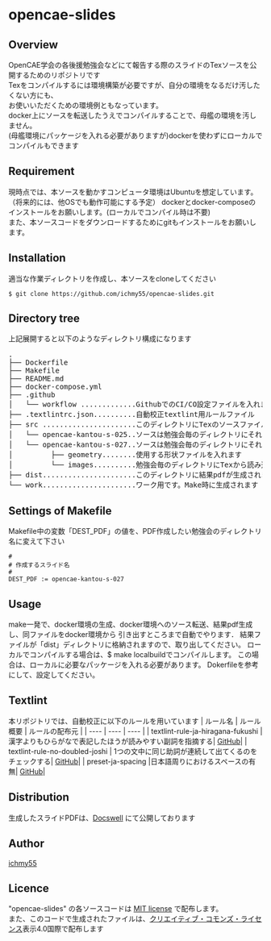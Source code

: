 # opencae-slides

## Overview
OpenCAE学会の各後援勉強会などにて報告する際のスライドのTexソースを公開するためのリポジトリです  
Texをコンパイルするには環境構築が必要ですが、自分の環境をなるだけ汚したくない方にも、  
お使いいただくための環境例ともなっています。  
docker上にソースを転送したうえでコンパイルすることで、母艦の環境を汚しません。  
(母艦環境にパッケージを入れる必要がありますが)dockerを使わずにローカルでコンパイルもできます

## Requirement
現時点では、本ソースを動かすコンピュータ環境はUbuntuを想定しています。  
（将来的には、他OSでも動作可能にする予定）
dockerとdocker-composeのインストールをお願いします。(ローカルでコンパイル時は不要)  
また、本ソースコードをダウンロードするためにgitもインストールをお願いします。

## Installation
適当な作業ディレクトリを作成し、本ソースをcloneしてください

```
$ git clone https://github.com/ichmy55/opencae-slides.git
```

## Directory tree
上記展開すると以下のようなディレクトリ構成になります
<pre>
.
├── Dockerfile
├── Makefile
├── README.md
├── docker-compose.yml
├── .github
│   └── workflow .............GithubでのCI/CO設定ファイルを入れます
├── .textlintrc.json..........自動校正textlint用ルールファイル
├── src ......................このディレクトリにTexのソースファイルを配置します
│   └── opencae-kantou-s-025..ソースは勉強会毎のディレクトリにそれぞれ入れます
│   └── opencae-kantou-s-027..ソースは勉強会毎のディレクトリにそれぞれ入れます
│         ├── geometry........使用する形状ファイルを入れます
│         └── images..........勉強会毎のディレクトリにTexから読み込む画像ファイルを入れます
├── dist......................このディレクトリに結果pdfが生成されます。Make時に生成されます
└── work......................ワーク用です。Make時に生成されます
</pre>

## Settings of  Makefile
Makefile中の変数「DEST_PDF」の値を、PDF作成したい勉強会のディレクトリ名に変えて下さい
```
#
# 作成するスライド名
#
DEST_PDF := opencae-kantou-s-027
```

## Usage
make一発で、docker環境の生成、docker環境へのソース転送、結果pdf生成し、同ファイルをdocker環境から
引き出すところまで自動でやります．
結果ファイルが「dist」ディレクトリに格納されますので、取り出してください。
ローカルでコンパイルする場合は、$ make localbuildでコンパイルします。
この場合は、ローカルに必要なパッケージを入れる必要があります。
Dokerfileを参考にして、設定してください。

## Textlint
本リポジトリでは、自動校正に以下のルールを用いています
| ルール名 | ルール概要 | ルールの配布元 |
| ---- | ---- | ---- |
| textlint-rule-ja-hiragana-fukushi | 漢字よりもひらがなで表記したほうが読みやすい副詞を指摘する| [GitHub](https://github.com/lostandfound/textlint-rule-ja-hiragana-fukushi)|
| textlint-rule-no-doubled-joshi | 1つの文中に同じ助詞が連続して出てくるのをチェックする| [GitHub](github.com/textlint-ja/textlint-rule-no-doubled-joshi)|
| preset-ja-spacing |日本語周りにおけるスペースの有無| [GitHub](github.com/textlint-ja/textlint-rule-preset-ja-spacing)|

## Distribution
生成したスライドPDFは、[Docswell](https://www.docswell.com/user/ichmy55) にて公開しております

## Author

[ichmy55](https://github.com/ichmy55)

## Licence
"opencae-slides" の各ソースコードは [MIT license](https://ja.wikipedia.org/wiki/MIT_License) で配布します。  
また、このコードで生成されたファイルは、[クリエイティブ・コモンズ・ライセンス](https://ja.wikipedia.org/wiki/%E3%82%AF%E3%83%AA%E3%82%A8%E3%82%A4%E3%83%86%E3%82%A3%E3%83%96%E3%83%BB%E3%82%B3%E3%83%A2%E3%83%B3%E3%82%BA%E3%83%BB%E3%83%A9%E3%82%A4%E3%82%BB%E3%83%B3%E3%82%B9)表示4.0国際で配布します

